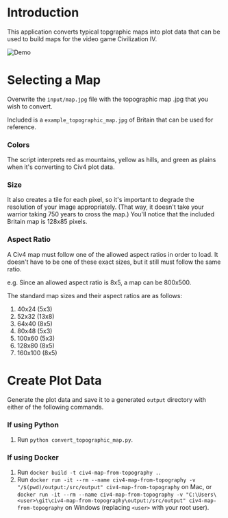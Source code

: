 # Introduction

This application converts typical topgraphic maps into plot data that can be used to build maps for the video game Civilization IV.

![Demo](https://user-images.githubusercontent.com/53009037/177265154-5ad3e9ce-59e8-4d69-835c-291fa58c8403.gif)

# Selecting a Map

Overwrite the `input/map.jpg` file with the topographic map .jpg that you wish to convert.

Included is a `example_topographic_map.jpg` of Britain that can be used for reference.

### Colors

The script interprets red as mountains, yellow as hills, and green as plains when it's converting to Civ4 plot data.

### Size

It also creates a tile for each pixel, so it's important to degrade the resolution of your image appropriately. (That way, it doesn't take your warrior taking 750 years to cross the map.) You'll notice that the included Britain map is 128x85 pixels.

### Aspect Ratio

A Civ4 map must follow one of the allowed aspect ratios in order to load. It doesn't have to be one of these exact sizes, but it still must follow the same ratio.

e.g. Since an allowed aspect ratio is 8x5, a map can be 800x500.

The standard map sizes and their aspect ratios are as follows:
 1. 40x24   (5x3)
 2. 52x32   (13x8)
 3. 64x40   (8x5)
 4. 80x48   (5x3)
 5. 100x60  (5x3)
 6. 128x80  (8x5)
 7. 160x100 (8x5)

# Create Plot Data

Generate the plot data and save it to a generated `output` directory with either of the following commands.

### If using Python

1. Run `python convert_topographic_map.py`.

### If using Docker

1. Run `docker build -t civ4-map-from-topography .`.
2. Run `docker run -it --rm --name civ4-map-from-topography -v "/$(pwd)/output:/src/output" civ4-map-from-topography` on Mac, or `docker run -it --rm --name civ4-map-from-topography -v "C:\Users\<user>\git\civ4-map-from-topography\output:/src/output" civ4-map-from-topography` on Windows (replacing `<user>` with your root user).
